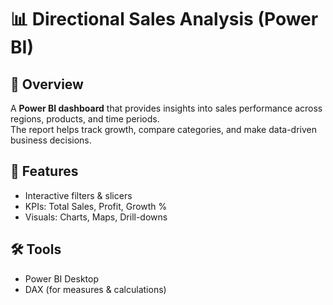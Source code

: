 # 📊 Directional Sales Analysis (Power BI)

## 📌 Overview  
A **Power BI dashboard** that provides insights into sales performance across regions, products, and time periods.  
The report helps track growth, compare categories, and make data-driven business decisions.  

## 🔑 Features  
- Interactive filters & slicers  
- KPIs: Total Sales, Profit, Growth %  
- Visuals: Charts, Maps, Drill-downs  

## 🛠 Tools  
- Power BI Desktop  
- DAX (for measures & calculations)  





